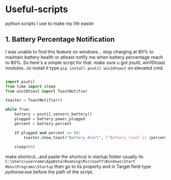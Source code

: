 # Useful-scripts
python scripts I use to make my life easier

## 1. Battery Percentage Notification 
I was unable to find this feature on windows... stop charging at 80% to maintain battery health or atleast notify me when battery percentage reach to 80%. So here's a simple script for that.
make sure u got psutil, win10toast modules...to install it type ```pip install psutil win10toast``` on elevated cmd.

```python

import psutil
from time import sleep
from win10toast import ToastNotifier

toaster = ToastNotifier()

while True:
    battery = psutil.sensors_battery()
    plugged = battery.power_plugged
    percent = battery.percent

    if plugged and percent >= 80:
        toaster.show_toast("Battery Alert", f"Battery level is {percent}%", duration=10)
        
    sleep(60)
```
make shortcut...and paste the shortcut in startup folder usually its ```C:\Users\username\AppData\Roaming\Microsoft\Windows\Start Menu\Programs\Startup``` then go to its property and in Target field type *pythonw.exe* before the path of the script. 
